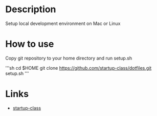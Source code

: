 # Description
Setup local development environment on Mac or Linux

# How to use

Copy git repository to your home directory and run setup.sh

'''sh
    cd $HOME
    git clone https://github.com/startup-class/dotfiles.git
    setup.sh
'''

# Links
* [startup-class](https://github.com/startup-class/setup)
